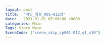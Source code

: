 ```yaml
---
layout: post
title:  "메인_회상_001~012장"
date:   2021-01-01 07:00:00 +0000
categories: Main
Tags: Story Main
SceneCode: ["scene_skip_cp001-012_q1_s10"]
---
```

